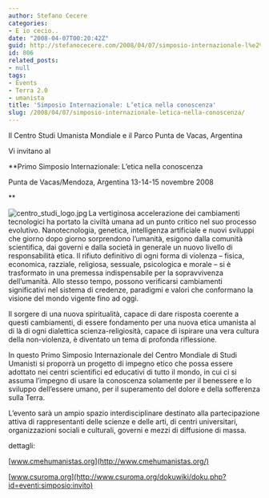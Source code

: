 ```yaml
---
author: Stefano Cecere
categories:
- E io cecio..
date: "2008-04-07T00:20:42Z"
guid: http://stefanocecere.com/2008/04/07/simposio-internazionale-l%e2%80%99etica-nella-conoscenza/
id: 806
related_posts:
- null
tags:
- Events
- Terra 2.0
- umanista
title: 'Simposio Internazionale: L’etica nella conoscenza'
slug: /2008/04/07/simposio-internazionale-letica-nella-conoscenza/
---
```


Il Centro Studi Umanista Mondiale e il Parco Punta de Vacas, Argentina
  
Vi invitano al

**Primo Simposio Internazionale: L’etica nella conoscenza
  
Punta de Vacas/Mendoza, Argentina 13-14-15 novembre 2008
  
** 
  
<img src='http://stefanocecere.com/wp-content/uploads/sites/3/2008/04/centro_studi_logo.jpg' alt='centro_studi_logo.jpg' align="left" />La vertiginosa accelerazione dei cambiamenti tecnologici ha portato la civiltà umana ad un punto critico nel suo processo evolutivo. Nanotecnologia, genetica, intelligenza artificiale e nuovi sviluppi che giorno dopo giorno sorprendono l’umanità, esigono dalla comunità scientifica, dai governi e dalla società in generale un nuovo livello di responsabilità etica. Il rifiuto definitivo di ogni forma di violenza &#8211; fisica, economica, razziale, religiosa, sessuale, psicologica e morale &#8211; si è trasformato in una premessa indispensabile per la sopravvivenza dell’umanità. Allo stesso tempo, possono verificarsi cambiamenti significativi nel sistema di credenze, paradigmi e valori che conformano la visione del mondo vigente fino ad oggi.
  
Il sorgere di una nuova spiritualità, capace di dare risposta coerente a questi cambiamenti, di essere fondamento per una nuova etica umanista al di là di ogni dialettica scienza-religiosità, capace di ispirare una vera cultura della non-violenza, è diventato un tema di profonda riflessione.
  
In questo Primo Simposio Internazionale del Centro Mondiale di Studi Umanisti si proporrà un progetto di impegno etico che possa essere adottato nei centri scientifici ed educativi di tutto il mondo, in cui ci si assuma l’impegno di usare la conoscenza solamente per il benessere e lo sviluppo dell’essere umano, per il superamento del dolore e della sofferenza sulla Terra.
  
L’evento sarà un ampio spazio interdisciplinare destinato alla partecipazione attiva di rappresentanti delle scienze e delle arti, di centri universitari, organizzazioni sociali e culturali, governi e mezzi di diffusione di massa.

dettagli:
  
[www.cmehumanistas.org](http://www.cmehumanistas.org/)
  
[www.csuroma.org](http://www.csuroma.org/dokuwiki/doku.php?id=eventi:simposio:invito)